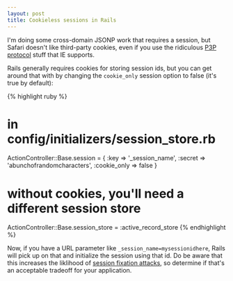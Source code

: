 ```yaml
---
layout: post
title: Cookieless sessions in Rails
---
```

 
I'm doing some cross-domain JSONP work that requires a session, but
Safari doesn't like third-party cookies, even if you use the
ridiculous [P3P protocol](http://en.wikipedia.org/wiki/P3P) stuff that
IE supports.

Rails generally requires cookies for storing session ids, but you can
get around that with by changing the `cookie_only` session option to
false (it's true by default):

{% highlight ruby %}
# in config/initializers/session_store.rb
ActionController::Base.session = {
  :key         => '_session_name',
  :secret      => 'abunchofrandomcharacters',
  :cookie_only => false 
}

# without cookies, you'll need a different session store
ActionController::Base.session_store = :active_record_store
{% endhighlight %}

Now, if you have a URL parameter like `_session_name=mysessionidhere`,
Rails will pick up on that and initialize the session using that
id. Do be aware that this increases the liklihood of [session fixation
attacks](http://guides.rubyonrails.org/security.html), so determine if
that's an acceptable tradeoff for your application.


